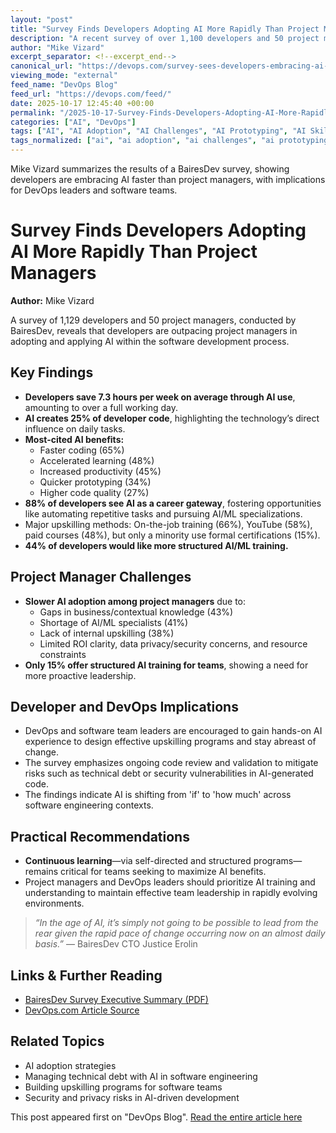 ```yaml
---
layout: "post"
title: "Survey Finds Developers Adopting AI More Rapidly Than Project Managers"
description: "A recent survey of over 1,100 developers and 50 project managers highlights a major adoption gap for AI in software development. Developers are leveraging AI to accelerate coding, increase productivity, and create new opportunities, while project managers lag in implementing structured AI upskilling. Challenges, benefits, and implications for DevOps leaders are explored."
author: "Mike Vizard"
excerpt_separator: <!--excerpt_end-->
canonical_url: "https://devops.com/survey-sees-developers-embracing-ai-faster-than-project-leaders/"
viewing_mode: "external"
feed_name: "DevOps Blog"
feed_url: "https://devops.com/feed/"
date: 2025-10-17 12:45:40 +00:00
permalink: "/2025-10-17-Survey-Finds-Developers-Adopting-AI-More-Rapidly-Than-Project-Managers.html"
categories: ["AI", "DevOps"]
tags: ["AI", "AI Adoption", "AI Challenges", "AI Prototyping", "AI Skills", "BairesDev", "Career Opportunities", "Coding Automation", "Developer Productivity", "DevOps", "Machine Learning", "Posts", "Project Management", "Social Facebook", "Social LinkedIn", "Social X", "Software Development", "Team Leadership", "Technical Debt", "Upskilling", "Workforce Development"]
tags_normalized: ["ai", "ai adoption", "ai challenges", "ai prototyping", "ai skills", "bairesdev", "career opportunities", "coding automation", "developer productivity", "devops", "machine learning", "posts", "project management", "social facebook", "social linkedin", "social x", "software development", "team leadership", "technical debt", "upskilling", "workforce development"]
---
```


Mike Vizard summarizes the results of a BairesDev survey, showing developers are embracing AI faster than project managers, with implications for DevOps leaders and software teams.<!--excerpt_end-->

# Survey Finds Developers Adopting AI More Rapidly Than Project Managers

**Author:** Mike Vizard

A survey of 1,129 developers and 50 project managers, conducted by BairesDev, reveals that developers are outpacing project managers in adopting and applying AI within the software development process.

## Key Findings

- **Developers save 7.3 hours per week on average through AI use**, amounting to over a full working day.
- **AI creates 25% of developer code**, highlighting the technology’s direct influence on daily tasks.
- **Most-cited AI benefits:**
  - Faster coding (65%)
  - Accelerated learning (48%)
  - Increased productivity (45%)
  - Quicker prototyping (34%)
  - Higher code quality (27%)
- **88% of developers see AI as a career gateway**, fostering opportunities like automating repetitive tasks and pursuing AI/ML specializations.
- Major upskilling methods: On-the-job training (66%), YouTube (58%), paid courses (48%), but only a minority use formal certifications (15%).
- **44% of developers would like more structured AI/ML training.**

## Project Manager Challenges

- **Slower AI adoption among project managers** due to:
  - Gaps in business/contextual knowledge (43%)
  - Shortage of AI/ML specialists (41%)
  - Lack of internal upskilling (38%)
  - Limited ROI clarity, data privacy/security concerns, and resource constraints
- **Only 15% offer structured AI training for teams**, showing a need for more proactive leadership.

## Developer and DevOps Implications

- DevOps and software team leaders are encouraged to gain hands-on AI experience to design effective upskilling programs and stay abreast of change.
- The survey emphasizes ongoing code review and validation to mitigate risks such as technical debt or security vulnerabilities in AI-generated code.
- The findings indicate AI is shifting from 'if' to 'how much' across software engineering contexts.

## Practical Recommendations

- **Continuous learning**—via self-directed and structured programs—remains critical for teams seeking to maximize AI benefits.
- Project managers and DevOps leaders should prioritize AI training and understanding to maintain effective team leadership in rapidly evolving environments.

> _“In the age of AI, it’s simply not going to be possible to lead from the rear given the rapid pace of change occurring now on an almost daily basis.”_ — BairesDev CTO Justice Erolin

## Links & Further Reading

- [BairesDev Survey Executive Summary (PDF)](https://www.bairesdev.com/files/Dev_Barometer_Q3_2025_Executive_Summary.pdf)
- [DevOps.com Article Source](https://devops.com/survey-sees-developers-embracing-ai-faster-than-project-leaders/)

## Related Topics

- AI adoption strategies
- Managing technical debt with AI in software engineering
- Building upskilling programs for software teams
- Security and privacy risks in AI-driven development

This post appeared first on "DevOps Blog". [Read the entire article here](https://devops.com/survey-sees-developers-embracing-ai-faster-than-project-leaders/)

